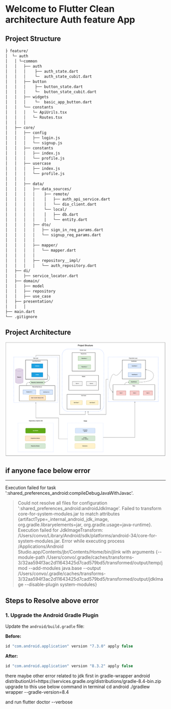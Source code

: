 # Welcome to Flutter Clean architecture Auth feature App

## Project Structure

````
├ feature/
│  └─ auth
│   │ └─common
│   │   ├── auth
│   │   │    ├── auth_state.dart
│   │   │    └─  auth_state_cubit.dart
│   │   ├── button
│   │   │    ├── button_state.dart
│   │   │    └─  button_state_cubit.dart
│   │   ├── widgets
│   │   │    └─  basic_app_button.dart
│   │   └── constants
│   │   │   └─ ApiUrils.tsx
│   │   │   └─ Routes.tsx
│   │   │
│   ├── core/
│   │   ├── config
│   │   │   ├── login.js
│   │   │   └── signup.js
│   │   ├── constants
│   │   │   ├── index.js
│   │   │   └── profile.js
│   │   ├── usercase
│   │   │   ├── index.js
│   │   │   └── profile.js
│   │   │
│   │   ├── data/
│   │   │   ├── data_sources/
│   │   │   │    ├── remote/
│   │   │   │    │   ├── auth_api_service.dart
│   │   │   │    │   └── dio_client.dart
│   │   │   │    └── local/
│   │   │   │    │   ├── db.dart
│   │   │   │    │   └── entity.dart
│   │   │   ├── dto/
│   │   │   │   ├── sign_in_req_params.dart
│   │   │   │   └── signup_req_params.dart
│   │   │   │ 
│   │   │   ├── mapper/
│   │   │   │   └── mapper.dart
│   │   │   │ 
│   │   │   ├── repository__impl/
│   │   │   │   └── auth_repository.dart
│   ├── di/
│   │   ├── service_locator.dart
│   ├── domain/
│   │   ├── model
│   │   ├── repository
│   │   ├── use_case
│   ├── presentation/
│   │   │
├── main.dart
└── .gitignore
````

## Project Architecture

<img src="https://github.com/iNuman/LoginSignUpCleanArchitectureApp/blob/master/architectureAssets/MviFlowOfAuthCleanArchitecture%20copy.png" alt="Flutter Architecture">


## if anyone face below error 
---
Execution failed for task ':shared_preferences_android:compileDebugJavaWithJavac'.
> Could not resolve all files for configuration ':shared_preferences_android:androidJdkImage'.
> Failed to transform core-for-system-modules.jar to match attributes {artifactType=_internal_android_jdk_image, org.gradle.libraryelements=jar, org.gradle.usage=java-runtime}.
> Execution failed for JdkImageTransform: /Users/convo/Library/Android/sdk/platforms/android-34/core-for-system-modules.jar.
> Error while executing process /Applications/Android Studio.app/Contents/jbr/Contents/Home/bin/jlink with arguments {--module-path /Users/convo/.gradle/caches/transforms-3/32aa594f3ac2d11643425d7cad579bd5/transformed/output/temp/jmod --add-modules java.base --output /Users/convo/.gradle/caches/transforms-3/32aa594f3ac2d11643425d7cad579bd5/transformed/output/jdkImage --disable-plugin system-modules}
## Steps to Resolve above error

### 1. Upgrade the Android Gradle Plugin
Update the `android/build.gradle` file:

**Before:**
```gradle
id "com.android.application" version "7.3.0" apply false
```
**After:**
```gradle
id "com.android.application" version "8.3.2" apply false
```

there maybe other error related to jdk
first in gradle-wrapper android
distributionUrl=https\://services.gradle.org/distributions/gradle-8.4-bin.zip
upgrade to this 
use below command in terminal
cd android
./gradlew wrapper --gradle-version=8.4

and run flutter doctor --verbose

